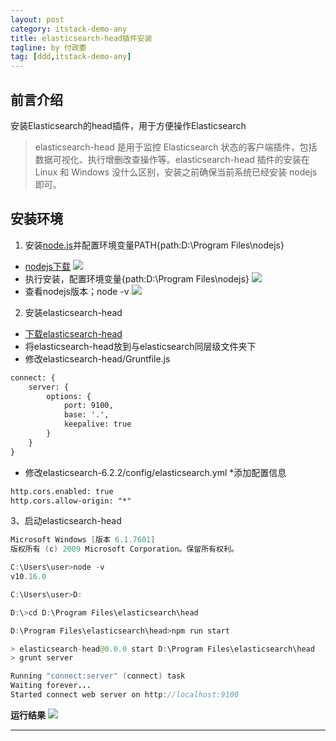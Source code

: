 ```yaml
---
layout: post
category: itstack-demo-any
title: elasticsearch-head插件安装
tagline: by 付政委
tag: [ddd,itstack-demo-any]
---
```


## 前言介绍
安装Elasticsearch的head插件，用于方便操作Elasticsearch

>elasticsearch-head 是用于监控 Elasticsearch 状态的客户端插件，包括数据可视化、执行增删改查操作等。elasticsearch-head 插件的安装在 Linux 和 Windows 没什么区别，安装之前确保当前系统已经安装 nodejs 即可。

## 安装环境
1. 安装[node.js](https://nodejs.org/en/download/)并配置环境变量PATH{path:D:\Program Files\nodejs\}

- [nodejs下载](https://nodejs.org/en/download/)
![](https://bugstack.cn/assets/images/pic-content/2019/08/nodejs.png)
- 执行安装，配置环境变量{path:D:\Program Files\nodejs\}
![](https://bugstack.cn/assets/images/pic-content/2019/08/nodejspath.png)
- 查看nodejs版本；node -v
![](https://bugstack.cn/assets/images/pic-content/2019/08/nodejsversion.png)

2. 安装elasticsearch-head
- [下载elasticsearch-head](https://github.com/mobz/elasticsearch-head)
- 将elasticsearch-head放到与elasticsearch同层级文件夹下
- 修改elasticsearch-head/Gruntfile.js
```xml
connect: {
	server: {
		options: {
			port: 9100,
			base: '.',
			keepalive: true
		}
	}
}
```
- 修改elasticsearch-6.2.2/config/elasticsearch.yml *添加配置信息
```xml
http.cors.enabled: true
http.cors.allow-origin: "*"
```

3、启动elasticsearch-head
```java
Microsoft Windows [版本 6.1.7601]
版权所有 (c) 2009 Microsoft Corporation。保留所有权利。

C:\Users\user>node -v
v10.16.0

C:\Users\user>D:

D:\>cd D:\Program Files\elasticsearch\head

D:\Program Files\elasticsearch\head>npm run start

> elasticsearch-head@0.0.0 start D:\Program Files\elasticsearch\head
> grunt server

Running "connect:server" (connect) task
Waiting forever...
Started connect web server on http://localhost:9100

```
**运行结果**
![](https://bugstack.cn/assets/images/pic-content/2019/08/eshead.png)

------------
